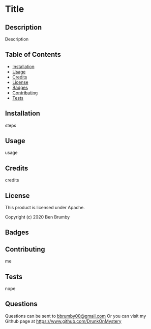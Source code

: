 

# Title

## Description 

Description

## Table of Contents 

* [Installation](#installation)
* [Usage](#usage)
* [Credits](#credits)
* [License](#license)
* [Badges](#badges)
* [Contributing](#contributing)
* [Tests](#tests)


## Installation

steps


## Usage 

usage


## Credits

credits


## License

This product is licensed under Apache.

Copyright (c) 2020 Ben Brumby


## Badges


## Contributing

me

## Tests

nope

## Questions

Questions can be sent to bbrumby00@gmail.com
Or you can visit my Github page at https://www.github.com/DrunkOnMystery